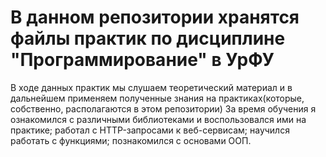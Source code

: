 # В данном репозитории хранятся файлы практик по дисциплине "Программирование" в УрФУ
В ходе данных практик мы слушаем теоретический материал и в дальнейшем применяем полученные знания на практиках(которые, собственно, располагаются в этом репозитории)
За время обучения я ознакомился с различными библиотеками и воспользовался ими на практике; работал с HTTP-запросами к веб-сервисам; научился работать с функциями; познакомился с основами ООП.

